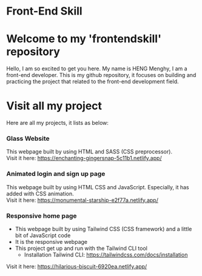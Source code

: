 # Front-End Skill            

# Welcome to my 'frontendskill' repository 
   Hello, I am so excited to get you here. My name is HENG Menghy, I am a front-end developer.
   This is my github repository, it focuses on building and practicing the project that related to the front-end development field.

# Visit all my project
   Here are all my projects, it lists as below:
   
   ### Glass Website
   This webpage built by using HTML and SASS (CSS preprocessor).<br>
   Visit it here: https://enchanting-gingersnap-5c11b1.netlify.app/

   ### Animated login and sign up page
   This webpage built by using HTML CSS and JavaScript. Especially, it has added with CSS animation.<br>
   Visit it here: https://monumental-starship-e2f77a.netlify.app/

   ### Responsive home page
   - This webpage built by using Tailwind CSS (CSS framework) and a little bit of JavaScript code
   - It is the responsive webpage
   - This project get up and run with the Tailwind CLI tool
     - Installation Tailwind CLI: https://tailwindcss.com/docs/installation
       
   Visit it here: https://hilarious-biscuit-6920ea.netlify.app/
  
